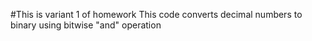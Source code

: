 #This is variant 1 of homework
This code converts decimal numbers to binary using bitwise "and" operation
